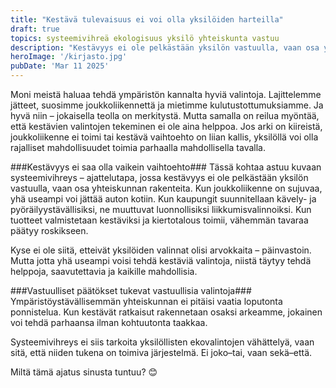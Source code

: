 ```yaml
---
title: "Kestävä tulevaisuus ei voi olla yksilöiden harteilla"
draft: true
topics: systeemivihreä ekologisuus yksilö yhteiskunta vastuu
description: "Kestävyys ei ole pelkästään yksilön vastuulla, vaan osa yhteiskunnan rakenteita. Lue, mitä tarkoitan, kun sanon olevani systeemivihreä. Palo sammutetaan letkulla, ei vesipyssyllä."
heroImage: '/kirjasto.jpg'
pubDate: 'Mar 11 2025'
---
```


Moni meistä haluaa tehdä ympäristön kannalta hyviä valintoja. Lajittelemme jätteet, suosimme joukkoliikennettä ja mietimme kulutustottumuksiamme. Ja hyvä niin – jokaisella teolla on merkitystä. Mutta samalla on reilua myöntää, että kestävien valintojen tekeminen ei ole aina helppoa. Jos arki on kiireistä, joukkoliikenne ei toimi tai kestävä vaihtoehto on liian kallis, yksilöllä voi olla rajalliset mahdollisuudet toimia parhaalla mahdollisella tavalla.

###Kestävyys ei saa olla vaikein vaihtoehto###
Tässä kohtaa astuu kuvaan systeemivihreys – ajattelutapa, jossa kestävyys ei ole pelkästään yksilön vastuulla, vaan osa yhteiskunnan rakenteita. Kun joukkoliikenne on sujuvaa, yhä useampi voi jättää auton kotiin. Kun kaupungit suunnitellaan kävely- ja pyöräilyystävällisiksi, ne muuttuvat luonnollisiksi liikkumisvalinnoiksi. Kun tuotteet valmistetaan kestäviksi ja kiertotalous toimii, vähemmän tavaraa päätyy roskikseen.

Kyse ei ole siitä, etteivät yksilöiden valinnat olisi arvokkaita – päinvastoin. Mutta jotta yhä useampi voisi tehdä kestäviä valintoja, niistä täytyy tehdä helppoja, saavutettavia ja kaikille mahdollisia.

###Vastuulliset päätökset tukevat vastuullisia valintoja###
Ympäristöystävällisemmän yhteiskunnan ei pitäisi vaatia loputonta ponnistelua. Kun kestävät ratkaisut rakennetaan osaksi arkeamme, jokainen voi tehdä parhaansa ilman kohtuutonta taakkaa.

Systeemivihreys ei siis tarkoita yksilöllisten ekovalintojen vähättelyä, vaan sitä, että niiden tukena on toimiva järjestelmä. Ei joko–tai, vaan sekä–että.

Miltä tämä ajatus sinusta tuntuu? 😊

